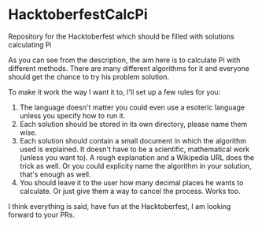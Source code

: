 # HacktoberfestCalcPi
Repository for the Hacktoberfest which should be filled with solutions calculating Pi

As you can see from the description, the aim here is to calculate Pi with different methods. There are many different algorithms for it and everyone should get the chance to try his problem solution.

To make it work the way I want it to, I'll set up a few rules for you:

1. The language doesn't matter you could even use a esoteric language unless you specify how to run it.
2. Each solution should be stored in its own directory, please name them wise.
3. Each solution should contain a small document in which the algorithm used is explained. It doesn't have to be a scientific, mathematical work (unless you want to). A rough explanation and a Wikipedia URL does the trick as well. Or you could explicity name the algorithm in your solution, that's enough as well.
4. You should leave it to the user how many decimal places he wants to calculate. Or just give them a way to cancel the process. Works too.

I think everything is said, have fun at the Hacktoberfest, I am looking forward to your PRs.
